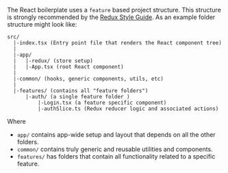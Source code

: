 The React boilerplate uses a `feature` based project structure. This structure is strongly recommended by the [Redux Style Guide](https://redux.js.org/style-guide/style-guide#structure-files-as-feature-folders-with-single-file-logic). As an example folder structure might look like:

```
src/
  |-index.tsx (Entry point file that renders the React component tree)
  |
  |-app/
  |   |-redux/ (store setup)
  |   |-App.tsx (root React component)
  |
  |-common/ (hooks, generic components, utils, etc)
  |
  |-features/ (contains all "feature folders")
      |-auth/ (a single feature folder )
          |-Login.tsx (a feature specific component)
          |-authSlice.ts (Redux reducer logic and associated actions)
```

Where

- `app/` contains app-wide setup and layout that depends on all the other folders.
- `common/` contains truly generic and reusable utilities and components.
- `features/` has folders that contain all functionality related to a specific feature.
